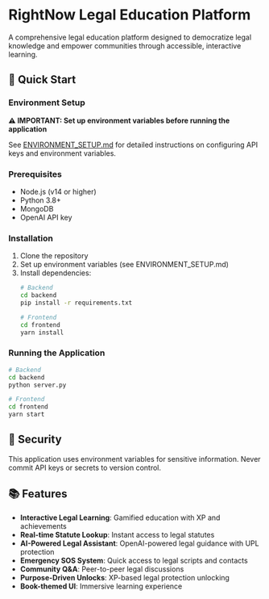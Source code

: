 # RightNow Legal Education Platform

A comprehensive legal education platform designed to democratize legal knowledge and empower communities through accessible, interactive learning.

## 🚀 Quick Start

### Environment Setup
**⚠️ IMPORTANT: Set up environment variables before running the application**

See [ENVIRONMENT_SETUP.md](ENVIRONMENT_SETUP.md) for detailed instructions on configuring API keys and environment variables.

### Prerequisites
- Node.js (v14 or higher)
- Python 3.8+
- MongoDB
- OpenAI API key

### Installation
1. Clone the repository
2. Set up environment variables (see ENVIRONMENT_SETUP.md)
3. Install dependencies:
   ```bash
   # Backend
   cd backend
   pip install -r requirements.txt
   
   # Frontend
   cd frontend
   yarn install
   ```

### Running the Application
```bash
# Backend
cd backend
python server.py

# Frontend
cd frontend
yarn start
```

## 🔐 Security

This application uses environment variables for sensitive information. Never commit API keys or secrets to version control.

## 📚 Features

- **Interactive Legal Learning**: Gamified education with XP and achievements
- **Real-time Statute Lookup**: Instant access to legal statutes
- **AI-Powered Legal Assistant**: OpenAI-powered legal guidance with UPL protection
- **Emergency SOS System**: Quick access to legal scripts and contacts
- **Community Q&A**: Peer-to-peer legal discussions
- **Purpose-Driven Unlocks**: XP-based legal protection unlocking
- **Book-themed UI**: Immersive learning experience
